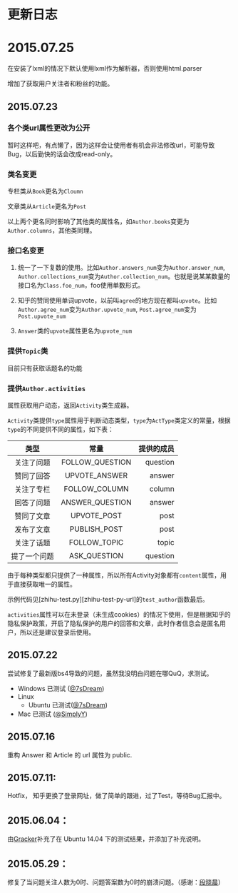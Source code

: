 # 更新日志

# 2015.07.25

在安装了lxml的情况下默认使用lxml作为解析器，否则使用html.parser

增加了获取用户关注者和粉丝的功能。

## 2015.07.23

### 各个类url属性更改为公开

暂时这样吧，有点懒了，因为这样会让使用者有机会非法修改url，可能导致Bug，以后勤快的话会改成read-only。

### 类名变更

专栏类从`Book`更名为`Cloumn`

文章类从`Article`更名为`Post`

以上两个更名同时影响了其他类的属性名，如`Author.books`变更为`Author.columns`，其他类同理。

### 接口名变更

1. 统一了一下复数的使用。比如`Author.answers_num`变为`Author.answer_num`, `Author.collections_num`变为`Author.collection_num`。也就是说某某数量的接口名为`Class.foo_num`，foo使用单数形式。

2. 知乎的赞同使用单词upvote，以前叫`agree`的地方现在都叫`upvote`。比如`Author.agree_num`变为`Author.upvote_num`, `Post.agree_num`变为`Post.upvote_num`

3. `Answer`类的`upvote`属性更名为`upvote_num`

### 提供`Topic`类

目前只有获取话题名的功能

### 提供`Author.activities`

属性获取用户动态，返回`Activity`类生成器。

`Activity`类提供`type`属性用于判断动态类型，`type`为`ActType`类定义的常量，根据`type`的不同提供不同的属性，如下表：

|类型|常量|提供的成员|
|:--:|:--:|---------:|
|关注了问题|FOLLOW_QUESTION|question|
|赞同了回答|UPVOTE_ANSWER|answer|
|关注了专栏|FOLLOW_COLUMN|column|
|回答了问题|ANSWER_QUESTION|answer|
|赞同了文章|UPVOTE_POST|post|
|发布了文章|PUBLISH_POST|post|
|关注了话题|FOLLOW_TOPIC|topic|
|提了一个问题|ASK_QUESTION|question|

由于每种类型都只提供了一种属性，所以所有Activity对象都有`content`属性，用于直接获取唯一的属性。

示例代码见[zhihu-test.py][zhihu-test-py-url]的`test_author`函数最后。

`activities`属性可以在未登录（未生成cookies）的情况下使用，但是根据知乎的隐私保护政策，开启了隐私保护的用户的回答和文章，此时作者信息会是匿名用户，所以还是建议登录后使用。

## 2015.07.22

尝试修复了最新版bs4导致的问题，虽然我没明白问题在哪QuQ，求测试。

 - Windows 已测试 ([@7sDream][my-github-url])
 - Linux
    - Ubuntu 已测试([@7sDream][my-github-url])
 - Mac 已测试 ([@SimplyY][SimplyY-github-url])

## 2015.07.16

重构 Answer 和 Article 的 url 属性为 public.

## 2015.07.11:

Hotfix， 知乎更换了登录网址，做了简单的跟进，过了Test，等待Bug汇报中。

## 2015.06.04：

由[Gracker][gracker-github-url]补充了在 Ubuntu 14.04 下的测试结果，并添加了补充说明。

## 2015.05.29：

修复了当问题关注人数为0时、问题答案数为0时的崩溃问题。（感谢：[段晓晨][duan-xiao-chen-zhihu-url]）

[my-github-url]: https://github.com/7sDream
[duan-xiao-chen-zhihu-url]: http://www.zhihu.com/people/loveQt
[gracker-github-url]: https://github.com/Gracker
[SimplyY-github-url]: https://github.com/SimplyY